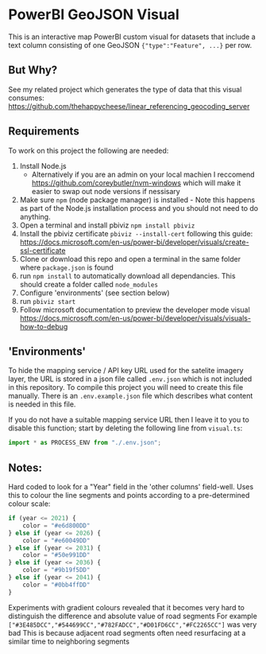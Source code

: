 # PowerBI GeoJSON Visual

This is an interactive map PowerBI custom visual for datasets that include a text column consisting of one GeoJSON `{"type":"Feature", ...}` per row.

## But Why?
See my related project which generates the type of data that this visual consumes: https://github.com/thehappycheese/linear_referencing_geocoding_server

## Requirements
To work on this project the following are needed:
1) Install Node.js
   - Alternatively if you are an admin on your local machien I reccomend https://github.com/coreybutler/nvm-windows which will make it easier to swap out node versions if nessisary
2) Make sure `npm` (node package manager) is installed - Note this happens as part of the Node.js installation process and you should not need to do anything.
3) Open a terminal and install pbiviz `npm install pbiviz`
4) Install the pbiviz certificate `pbiviz --install-cert` following this guide: https://docs.microsoft.com/en-us/power-bi/developer/visuals/create-ssl-certificate
5) Clone or download this repo and open a terminal in the same folder where `package.json` is found
6) run `npm install` to automatically download all dependancies. This should create a folder called `node_modules`
7) Configure 'environments' (see section below)
8) run `pbiviz start`
9) Follow microsoft documentation to preview the developer mode visual https://docs.microsoft.com/en-us/power-bi/developer/visuals/visuals-how-to-debug

## 'Environments'
To hide the mapping service / API key URL used for the satelite imagery layer, the URL is stored in a json file called `.env.json` which is not included in this repository. To compile this project you will need to create this file manually. There is an `.env.example.json` file which describes what content is needed in this file.

If you do not have a suitable mapping service URL then I leave it to you to disable this function; start by deleting the following line from `visual.ts`:
```TypeScript
import * as PROCESS_ENV from "./.env.json";
```

## Notes:

Hard coded to look for a "Year" field in the 'other columns' field-well. Uses this to colour the line segments and points according to a pre-determined colour scale:
```javascript
if (year <= 2021) {
	color = "#e6d800DD"
} else if (year <= 2026) {
	color = "#e60049DD"
} else if (year <= 2031) {
	color = "#50e991DD"
} else if (year <= 2036) {
	color = "#9b19f5DD"
} else if (year <= 2041) {
	color = "#0bb4ffDD"
}
```

Experiments with gradient colours revealed that it becomes very hard to distinguish the difference and absolute value of road segments
For example `["#3E485DCC","#544699CC","#782FADCC","#D01FD6CC","#FC2265CC"]` was very bad
This is because adjacent road segments often need resurfacing at a similar time to neighboring segments